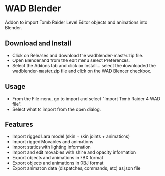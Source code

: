 # WAD Blender
Addon to import Tomb Raider Level Editor objects and animations into Blender.

## Download and Install
* Click on Releases and download the wadblender-master.zip file.
* Open Blender and from the edit menu select Preferences.
* Select the Addons tab and click on Install... select the downloaded the wadblender-master.zip file and click on the WAD Blender checkbox.

## Usage
* From the File menu, go to import and select "Import Tomb Raider 4 WAD file".
* Select what to import from the open dialog.

## Features
* Import rigged Lara model (skin + skin joints + animations)
* Import rigged Movables and animations
* Import statics with lighting information
* Import and edit movables with shine and opacity information
* Export objects and animations in FBX format
* Export objects and animations in OBJ format
* Export animation data (dispatches, commands, etc) as json file
